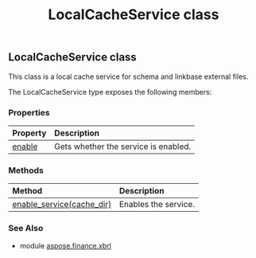 ﻿---
title: LocalCacheService class
second_title: Aspose.Finance for Python via .NET API References
description: 
type: docs
weight: 300
url: /python-net/aspose.finance.xbrl/localcacheservice/
is_root: false
---

## LocalCacheService class

This class is a local cache service for schema and linkbase external files.



The LocalCacheService type exposes the following members:

### Properties
| Property | Description |
| :- | :- |
| [enable](/finance/python-net/aspose.finance.xbrl/localcacheservice/enable) | Gets whether the service is enabled. |


### Methods
| Method | Description |
| :- | :- |
| [enable_service(cache_dir)](/finance/python-net/aspose.finance.xbrl/localcacheservice/enable_service/#str) | Enables the service. |


### See Also

* module [aspose.finance.xbrl](../)

